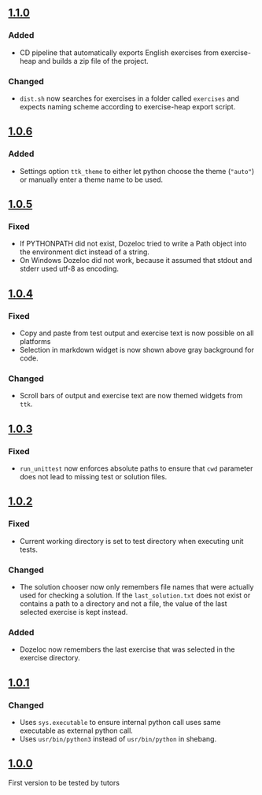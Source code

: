 ## [1.1.0]

### Added

* CD pipeline that automatically exports English exercises from exercise-heap and builds a zip file of the project.

### Changed

* `dist.sh` now searches for exercises in a folder called `exercises` and expects naming scheme according to exercise-heap export script.

## [1.0.6]

### Added

* Settings option `ttk_theme` to either let python choose the theme (`"auto"`) or manually enter a theme name to be used.

## [1.0.5]

### Fixed

* If PYTHONPATH did not exist, Dozeloc tried to write a Path object into the environment dict instead of a string.
* On Windows Dozeloc did not work, because it assumed that stdout and stderr used utf-8 as encoding.

## [1.0.4]

### Fixed

* Copy and paste from test output and exercise text is now possible on all platforms
* Selection in markdown widget is now shown above gray background for code.

### Changed

* Scroll bars of output and exercise text are now themed widgets from `ttk`.

## [1.0.3]

### Fixed

* `run_unittest` now enforces absolute paths to ensure that `cwd` parameter does not lead to missing test or solution files.

## [1.0.2]

### Fixed

* Current working directory is set to test directory when executing unit tests.

### Changed

* The solution chooser now only remembers file names that were actually used for checking a solution. If the `last_solution.txt` does not exist or contains a path to a directory and not a file, the value of the last selected exercise is kept instead.

### Added

* Dozeloc now remembers the last exercise that was selected in the exercise directory.

## [1.0.1]

### Changed

* Uses `sys.executable` to ensure internal python call uses same executable as external python call.
* Uses `usr/bin/python3` instead of `usr/bin/python` in shebang.

## [1.0.0]

First version to be tested by tutors

[1.1.0]: https://github.com/CSchoel/dozeloc/compare/v1.0.6..v1.1.0
[1.0.6]: https://github.com/CSchoel/dozeloc/compare/v1.0.5..v1.0.6
[1.0.5]: https://github.com/CSchoel/dozeloc/compare/v1.0.4..v1.0.5
[1.0.4]: https://github.com/CSchoel/dozeloc/compare/v1.0.3..v1.0.4
[1.0.3]: https://github.com/CSchoel/dozeloc/compare/v1.0.2..v1.0.3
[1.0.2]: https://github.com/CSchoel/dozeloc/compare/v1.0.1..v1.0.2
[1.0.1]: https://github.com/CSchoel/dozeloc/compare/v1.0.0..v1.0.1
[1.0.0]: https://github.com/CSchoel/dozeloc/releases/tag/v1.0.0
